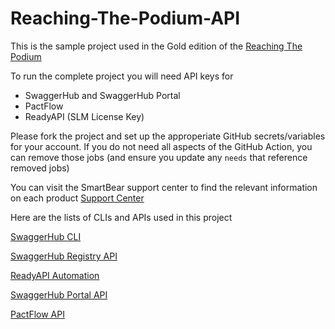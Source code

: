 # Reaching-The-Podium-API
This is the sample project used in the Gold edition of the 
[Reaching The Podium](https://www.youtube.com/watch?v=GoHo1QuvPU0 ) 

To run the complete project you will need API keys for

* SwaggerHub and SwaggerHub Portal
* PactFlow
* ReadyAPI (SLM License Key)

Please fork the project and set up the approperiate GitHub secrets/variables for your account. If you do not need all aspects of the GitHub Action, you can remove those jobs (and ensure you update any `needs` that reference removed jobs)

You can visit the SmartBear support center to find the relevant information on each product
[Support Center](https://support.smartbear.com/) 

Here are the lists of CLIs and APIs used in this project

[SwaggerHub CLI](https://github.com/SmartBear/swaggerhub-cli)


[SwaggerHub Registry API](https://app.swaggerhub.com/apis-docs/swagger-hub/registry-api/)


[ReadyAPI Automation ](https://support.smartbear.com/readyapi/docs/testing/automating-api-tests.html)


[SwaggerHub Portal API](https://smartbear.portal.swaggerhub.com/portal/default/getting-started)


[PactFlow API](https://smartbear.portal.swaggerhub.com/pactflow/default/getting-started)
